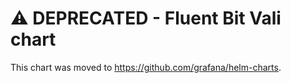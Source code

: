 # ⚠️  DEPRECATED - Fluent Bit Vali chart

This chart was moved to <https://github.com/grafana/helm-charts>.
